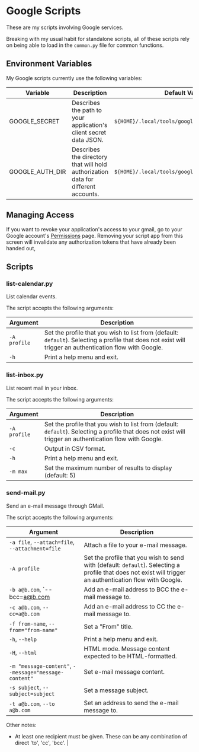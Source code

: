 
# Google Scripts

These are my scripts involving Google services.

Breaking with my usual habit for standalone scripts, all of these scripts rely on being able to load in the `common.py` file for common functions.

## Environment Variables

My Google scripts currently use the following variables:

| Variable        | Description                                                                       | Default Value                                    |
|-----------------|-----------------------------------------------------------------------------------|--------------------------------------------------|
| GOOGLE_SECRET   | Describes the path to your application's client secret data JSON.                 | `${HOME}/.local/tools/google/client_secret.json` |
| GOOGLE_AUTH_DIR | Describes the directory that will hold authorization data for different accounts. | `${HOME}/.local/tools/google/authorization`      |

## Managing Access

If you want to revoke your application's access to your gmail, go to your Google account's [Permissions](https://myaccount.google.com/permissions) page.
Removing your script app from this screen will invalidate any authorization tokens that have already been handed out,

## Scripts

### list-calendar.py

List calendar events.

The script accepts the following arguments:

| Argument     | Description                                                                                                                                               |
|--------------|-----------------------------------------------------------------------------------------------------------------------------------------------------------|
| `-A profile` | Set the profile that you wish to list from (default: `default`). Selecting a profile that does not exist will trigger an authentication flow with Google. |
| `-h`         | Print a help menu and exit.

### list-inbox.py

List recent mail in your inbox.

The script accepts the following arguments:

| Argument     | Description                                                                                                                                               |
|--------------|-----------------------------------------------------------------------------------------------------------------------------------------------------------|
| `-A profile` | Set the profile that you wish to list from (default: `default`). Selecting a profile that does not exist will trigger an authentication flow with Google. |
| `-c`         | Output in CSV format.                                                                                                                                     |
| `-h`         | Print a help menu and exit.                                                                                                                               |
| `-m max`     | Set the maximum number of results to display (default: 5)                                                                                                 |

### send-mail.py

Send an e-mail message through GMail.

The script accepts the following arguments:

| Argument                                              | Description                                                                                                                                               |
|-------------------------------------------------------|-----------------------------------------------------------------------------------------------------------------------------------------------------------|
| `-a file`, `--attach=file`, `--attachment=file`       | Attach a file to your e-mail message.                                                                                                                     |
| `-A profile`                                          | Set the profile that you wish to send with (default: `default`). Selecting a profile that does not exist will trigger an authentication flow with Google. |
| `-b a@b.com`, `--bcc=a@b.com                          | Add an e-mail address to BCC the e-mail message to.                                                                                                       |
| `-c a@b.com`, `--cc=a@b.com`                          | Add an e-mail address to CC the e-mail message to.                                                                                                        |
| `-f from-name`, `--from="from-name"`                  | Set a "From" title.                                                                                                                                       |
| `-h`, `--help`                                        | Print a help menu and exit.                                                                                                                               |
| `-H`, `--html`                                        | HTML mode. Message content expected to be HTML-formatted.                                                                                                 |
| `-m "message-content"`, `--message="message-content"` | Set e-mail message content.                                                                                                                               |
| `-s subject`, `--subject=subject`                     | Set a message subject.                                                                                                                                    |
| `-t a@b.com`, `--to a@b.com`                          | Set an address to send the e-mail message to.                                                                                                             |

Other notes:

* At least one recipient must be given. These can be any combination of direct 'to', 'cc', 'bcc'.                                                                                                                            |
